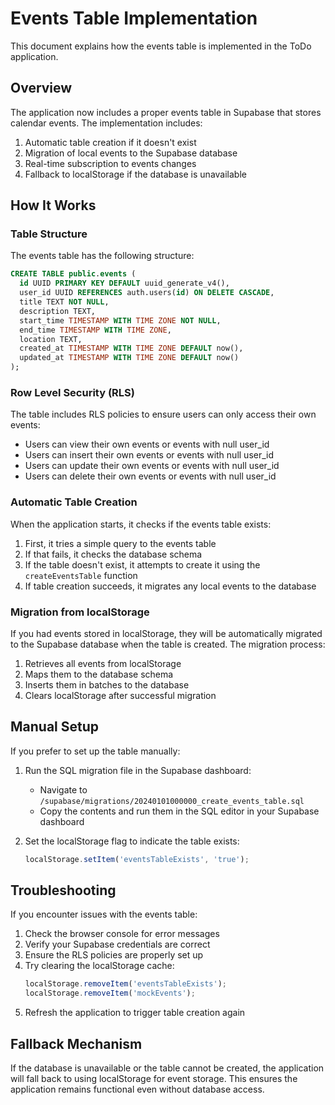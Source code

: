 # Events Table Implementation

This document explains how the events table is implemented in the ToDo application.

## Overview

The application now includes a proper events table in Supabase that stores calendar events. The implementation includes:

1. Automatic table creation if it doesn't exist
2. Migration of local events to the Supabase database
3. Real-time subscription to events changes
4. Fallback to localStorage if the database is unavailable

## How It Works

### Table Structure

The events table has the following structure:

```sql
CREATE TABLE public.events (
  id UUID PRIMARY KEY DEFAULT uuid_generate_v4(),
  user_id UUID REFERENCES auth.users(id) ON DELETE CASCADE,
  title TEXT NOT NULL,
  description TEXT,
  start_time TIMESTAMP WITH TIME ZONE NOT NULL,
  end_time TIMESTAMP WITH TIME ZONE,
  location TEXT,
  created_at TIMESTAMP WITH TIME ZONE DEFAULT now(),
  updated_at TIMESTAMP WITH TIME ZONE DEFAULT now()
);
```

### Row Level Security (RLS)

The table includes RLS policies to ensure users can only access their own events:

- Users can view their own events or events with null user_id
- Users can insert their own events or events with null user_id
- Users can update their own events or events with null user_id
- Users can delete their own events or events with null user_id

### Automatic Table Creation

When the application starts, it checks if the events table exists:

1. First, it tries a simple query to the events table
2. If that fails, it checks the database schema
3. If the table doesn't exist, it attempts to create it using the `createEventsTable` function
4. If table creation succeeds, it migrates any local events to the database

### Migration from localStorage

If you had events stored in localStorage, they will be automatically migrated to the Supabase database when the table is created. The migration process:

1. Retrieves all events from localStorage
2. Maps them to the database schema
3. Inserts them in batches to the database
4. Clears localStorage after successful migration

## Manual Setup

If you prefer to set up the table manually:

1. Run the SQL migration file in the Supabase dashboard:
   - Navigate to `/supabase/migrations/20240101000000_create_events_table.sql`
   - Copy the contents and run them in the SQL editor in your Supabase dashboard

2. Set the localStorage flag to indicate the table exists:
   ```javascript
   localStorage.setItem('eventsTableExists', 'true');
   ```

## Troubleshooting

If you encounter issues with the events table:

1. Check the browser console for error messages
2. Verify your Supabase credentials are correct
3. Ensure the RLS policies are properly set up
4. Try clearing the localStorage cache:
   ```javascript
   localStorage.removeItem('eventsTableExists');
   localStorage.removeItem('mockEvents');
   ```
5. Refresh the application to trigger table creation again

## Fallback Mechanism

If the database is unavailable or the table cannot be created, the application will fall back to using localStorage for event storage. This ensures the application remains functional even without database access.